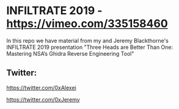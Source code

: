 # INFILTRATE 2019 - https://vimeo.com/335158460

In this repo we have material from my and Jeremy Blackthorne's INFILTRATE 2019 presentation "Three Heads are Better Than One: Mastering NSA’s Ghidra Reverse Engineering Tool"

## Twitter: 
https://twitter.com/0xAlexei

https://twitter.com/0xJeremy
